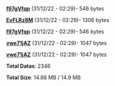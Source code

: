 [**f97gVfqp**](/data/f97gVfqp.txt) (31/12/22 - 02:29)- 546 bytes

[**EvFLRz8M**](/data/EvFLRz8M.txt) (31/12/22 - 02:29)- 1306 bytes

[**f97gVfqp**](/data/f97gVfqp.txt) (31/12/22 - 02:29)- 546 bytes

[**vwe71jAZ**](/data/vwe71jAZ.txt) (31/12/22 - 02:29)- 1047 bytes

[**vwe71jAZ**](/data/vwe71jAZ.txt) (31/12/22 - 02:29)- 1047 bytes

**Total Datas**: 2346

**Total Size**: 14.88 MB / 14.9 MB